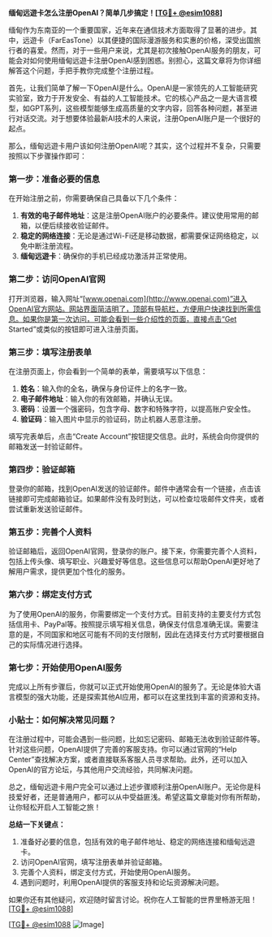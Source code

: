 **缅甸远遊卡怎么注册OpenAI？简单几步搞定！[[TG💪+ @esim1088](https://t.me/s/esim1088)]**

缅甸作为东南亚的一个重要国家，近年来在通信技术方面取得了显著的进步。其中，远遊卡（FarEasTone）以其便捷的国际漫游服务和实惠的价格，深受出国旅行者的喜爱。然而，对于一些用户来说，尤其是初次接触OpenAI服务的朋友，可能会对如何使用缅甸远遊卡注册OpenAI感到困惑。别担心，这篇文章将为你详细解答这个问题，手把手教你完成整个注册过程。

首先，让我们简单了解一下OpenAI是什么。OpenAI是一家领先的人工智能研究实验室，致力于开发安全、有益的人工智能技术。它的核心产品之一是大语言模型，如GPT系列，这些模型能够生成高质量的文字内容，回答各种问题，甚至进行对话交流。对于想要体验最新AI技术的人来说，注册OpenAI账户是一个很好的起点。

那么，缅甸远遊卡用户该如何注册OpenAI呢？其实，这个过程并不复杂，只需要按照以下步骤操作即可：

### 第一步：准备必要的信息

在开始注册之前，你需要确保自己具备以下几个条件：
1. **有效的电子邮件地址**：这是注册OpenAI账户的必要条件。建议使用常用的邮箱，以便后续接收验证邮件。
2. **稳定的网络连接**：无论是通过Wi-Fi还是移动数据，都需要保证网络稳定，以免中断注册流程。
3. **缅甸远遊卡**：确保你的手机已经成功激活并正常使用。

### 第二步：访问OpenAI官网

打开浏览器，输入网址“[www.openai.com](http://www.openai.com)”进入OpenAI官方网站。网站界面简洁明了，顶部有导航栏，方便用户快速找到所需信息。如果你是第一次访问，可能会看到一些介绍性的页面，直接点击“Get Started”或类似的按钮即可进入注册页面。

### 第三步：填写注册表单

在注册页面上，你会看到一个简单的表单，需要填写以下信息：
1. **姓名**：输入你的全名，确保与身份证件上的名字一致。
2. **电子邮件地址**：输入你的有效邮箱，并确认无误。
3. **密码**：设置一个强密码，包含字母、数字和特殊字符，以提高账户安全性。
4. **验证码**：输入图片中显示的验证码，防止机器人恶意注册。

填写完表单后，点击“Create Account”按钮提交信息。此时，系统会向你提供的邮箱发送一封验证邮件。

### 第四步：验证邮箱

登录你的邮箱，找到OpenAI发送的验证邮件。邮件中通常会有一个链接，点击该链接即可完成邮箱验证。如果邮件没有及时到达，可以检查垃圾邮件文件夹，或者尝试重新发送验证邮件。

### 第五步：完善个人资料

验证邮箱后，返回OpenAI官网，登录你的账户。接下来，你需要完善个人资料，包括上传头像、填写职业、兴趣爱好等信息。这些信息可以帮助OpenAI更好地了解用户需求，提供更加个性化的服务。

### 第六步：绑定支付方式

为了使用OpenAI的服务，你需要绑定一个支付方式。目前支持的主要支付方式包括信用卡、PayPal等。按照提示填写相关信息，确保支付信息准确无误。需要注意的是，不同国家和地区可能有不同的支付限制，因此在选择支付方式时要根据自己的实际情况进行选择。

### 第七步：开始使用OpenAI服务

完成以上所有步骤后，你就可以正式开始使用OpenAI的服务了。无论是体验大语言模型的强大功能，还是探索其他AI应用，都可以在这里找到丰富的资源和支持。

### 小贴士：如何解决常见问题？

在注册过程中，可能会遇到一些问题，比如忘记密码、邮箱无法收到验证邮件等。针对这些问题，OpenAI提供了完善的客服支持。你可以通过官网的“Help Center”查找解决方案，或者直接联系客服人员寻求帮助。此外，还可以加入OpenAI的官方论坛，与其他用户交流经验，共同解决问题。

总之，缅甸远遊卡用户完全可以通过上述步骤顺利注册OpenAI账户。无论你是科技爱好者，还是普通用户，都可以从中受益匪浅。希望这篇文章能对你有所帮助，让你轻松开启人工智能之旅！

**总结一下关键点：**
1. 准备好必要的信息，包括有效的电子邮件地址、稳定的网络连接和缅甸远遊卡。
2. 访问OpenAI官网，填写注册表单并验证邮箱。
3. 完善个人资料，绑定支付方式，开始使用OpenAI服务。
4. 遇到问题时，利用OpenAI提供的客服支持和论坛资源解决问题。

如果你还有其他疑问，欢迎随时留言讨论。祝你在人工智能的世界里畅游无阻！[[TG💪+ @esim1088](https://t.me/s/esim1088)]

[[TG💪+ @esim1088](https://t.me/s/esim1088) ![Image](https://i.postimg.cc/4NQfJmqS/Snipaste-2025-05-13-00-14-12.png)]